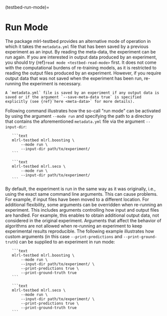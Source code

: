 (testbed-run-mode)=

# Run Mode

The package mlrl-testbed provides an alternative mode of operation in which it takes the `metadata.yml` file that has been saved by a previous experiment as an input. By reading the meta-data, the experiment can be run again. If you are interested in output data produced by an experiment, you should try {ref}`read mode <testbed-read-mode>` first. It does not come with the computational burdens of re-training models, as it is restricted to reading the output files produced by an experiment. However, if you require output data that was not saved when the experiment has been run, re-running the experiment is necessary.

```{note}
A `metadata.yml` file is saved by an experiment if any output data is saved or if the argument `--save-meta-data true` is specified explicitly (see {ref}`here <meta-data>` for more details).
```

Following command illustrates how the so-call "run mode" can be activated by using the argument `--mode run` and specifying the path to a directory that contains the aforementioned `metadata.yml` file via the argument `--input-dir`:

````{tab} BOOMER
   ```text
   mlrl-testbed mlrl.boosting \
       --mode run \
       --input-dir path/to/experiment/
   ```
````

````{tab} SeCo
   ```text
   mlrl-testbed mlrl.seco \
       --mode run \
       --input-dir path/to/experiment/
   ```
````

By default, the experiment is run in the same way as it was originally, i.e., using the exact same command line arguments. This can cause problems. For example, if input files have been moved to a different location. For additional flexibility, some arguments can be overridden when re-running an experiment. This includes arguments controlling how input and output files are handled. For example, this enables to obtain additional output data, not considered in the original experiment. Arguments that affect the behavior of algorithms are not allowed when re-running an experiment to keep experimental results reproducible. The following example illustrates how custom arguments (in this case `--print-predictions` and `--print-ground-truth`) can be supplied to an experiment in run mode:

````{tab} BOOMER
   ```text
   mlrl-testbed mlrl.boosting \
       --mode run \
       --input-dir path/to/experiment/ \
       --print-predictions true \
       --print-ground-truth true
   ```
````

````{tab} SeCo
   ```text
   mlrl-testbed mlrl.seco \
       --mode run \
       --input-dir path/to/experiment/ \
       --print-predictions true \
       --print-ground-truth true
   ```
````
